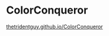 # ColorConqueror

[thetridentguy.github.io/ColorConqueror](https://thetridentguy.github.io/ColorConqueror/)
